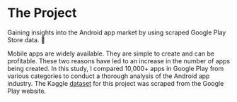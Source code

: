 # The Project
Gaining insights into the Android app market by using scraped Google Play Store data. 📱

Mobile apps are widely available. They are simple to create and can be profitable. These two reasons have led to an increase in the number of apps being created. In this study, I compared 10,000+ apps in Google Play from various categories to conduct a thorough analysis of the Android app industry. The Kaggle [dataset](https://www.kaggle.com/datasets/lava18/google-play-store-apps) for this project was scraped from the Google Play website.
